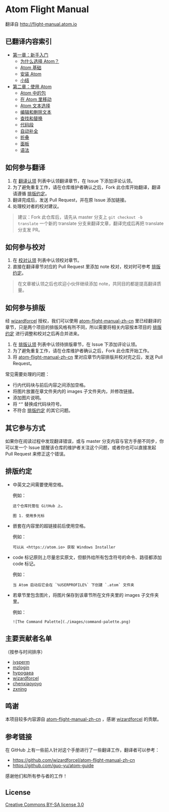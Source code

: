 # Atom Flight Manual

翻译自 <http://flight-manual.atom.io>

## 已翻译内容索引

* [第一章：新手入门](./chapter-1-getting-started/)
    * [为什么选择 Atom？](./chapter-1-getting-started/why-atom.md)
    * [Atom 基础](./chapter-1-getting-started/atom-basics.md)
    * [安装 Atom](./chapter-1-getting-started/installing-atom.md)
    * [小结](./chapter-1-getting-started/summary.md)
* [第二章：使用 Atom](./chapter-2-using-atom/)
    * [Atom 中的包](./chapter-2-using-atom/atom-packages.md)
    * [在 Atom 里移动](./chapter-2-using-atom/moving-in-atom.md)
    * [Atom 文本选择](./chapter-2-using-atom/atom-selections.md)
    * [编辑和删除文本](./chapter-2-using-atom/editing-and-deleting-text.md)
    * [查找和替换](./chapter-2-using-atom/find-and-replace.md)
    * [代码段](./chapter-2-using-atom/snippets.md)
    * [自动补全](./chapter-2-using-atom/autocomplete.md)
    * [折叠](./chapter-2-using-atom/folding.md)
    * [面板](./chapter-2-using-atom/panes.md)
    * [语法](./chapter-2-using-atom/grammar.md)

## 如何参与翻译

1. 在 [翻译认领](https://github.com/atom-china/manual/issues?q=is%3Aissue+is%3Aopen+label%3A翻译认领) 列表中认领翻译章节，在 Issue 下添加评论认领。
2. 为了避免重复工作，请在仓库维护者确认之后，Fork 此仓库开始翻译，翻译请遵循 [排版约定][]。
3. 翻译完成后，发送 Pull Request，并在原 Issue 添加链接。
4. 处理校对者的校对建议。

> 建议：Fork 此仓库后，请先从 master 分支上 `git checkout -b translate` 一个新的 translate 分支来翻译文章，翻译完成后再把 translate 分支发 PR。

## 如何参与校对

1. 在 [校对认领](https://github.com/atom-china/manual/issues?q=is%3Aissue+is%3Aopen+label%3A校对认领) 列表中认领校对章节。
2. 直接在翻译章节对应的 Pull Request 里添加 note 校对，校对时可参考 [排版约定][]。

> 在文章被认领之后也欢迎小伙伴继续添加 note，共同目的都是提高翻译质量。

## 如何参与排版

经 [wizardforcel][] 授权，我们可以使用 [atom-flight-manual-zh-cn][] 里已经翻译的章节，只是两个项目的排版风格有所不同，所以需要将相关内容按本项目的 [排版约定][] 进行调整和校对之后再合并进来。

1. 在 [排版认领](https://github.com/atom-china/manual/issues?q=is%3Aissue+is%3Aopen+label%3A排版认领) 列表中认领待排版章节，在 Issue 下添加评论认领。
2. 为了避免重复工作，请在仓库维护者确认之后，Fork 此仓库开始工作。
3. 将 [atom-flight-manual-zh-cn][] 里对应章节内容排版并校对完之后，发送 Pull Request。

常见需要处理的问题：

* 行内代码块与前后内容之间添加空格。
* 将图片放置在章文件夹内的 images 子文件夹内，并修改链接。
* 添加图片说明。
* 将 `“”` 替换成代码块符号。
* 不符合 [排版约定][] 的其它问题。

## 其它参与方式

如果你在阅读过程中发现翻译错误，或与 master 分支内容与官方手册不同步，你可以发一个 Issue 提醒该仓库的维护者关注这个问题，或者你也可以直接发起 Pull Request 来修正这个错误。

## 排版约定

* 中英文之间需要使用空格。

  例如：

  ```
  这个仓库托管在 GitHub 上。

  图 1. 使用多光标
  ```

* 嵌套在内容里的超链接前后使用空格。

  例如：

  ```
  可以从 <https://atom.io> 获取 Windows Installer
  ```

* code 标记原则上尽量忠实原文，但额外给所有包含符号的命令、路径都添加 code 标记。

  例如：

  ```
  当 Atom 启动后它会在 `%USERPROFILE%` 下创建 `.atom` 文件夹
  ```

* 若章节里包含图片，将图片保存到该章节所在文件夹里的 images 子文件夹里。

  例如：

  ```
  ![The Command Palette](./images/command-palette.png)
  ```

## 主要贡献者名单

（按参与时间排序）

* [jysperm](https://github.com/jysperm)
* [mzlogin](https://github.com/mzlogin)
* [hypogaea](https://github.com/hypogaea)
* [wizardforcel][]
* [chenxiaoyoyo](https://github.com/chenxiaoyoyo)
* [zxning](https://github.com/zxning)

## 鸣谢

本项目较多内容源自 [atom-flight-manual-zh-cn][] ，感谢 [wizardforcel][] 的贡献。

## 参考链接

在 GitHub 上有一些前人针对这个手册进行了一些翻译工作，翻译者可以参考：

* <https://github.com/wizardforcel/atom-flight-manual-zh-cn>
* <https://github.com/guo-yu/atom-guide>

感谢他们和所有参与者的工作！

## License

[Creative Commons BY-SA license 3.0](./LICENSE)

[排版约定]: #排版约定
[wizardforcel]: https://github.com/wizardforcel
[atom-flight-manual-zh-cn]: https://github.com/wizardforcel/atom-flight-manual-zh-cn
